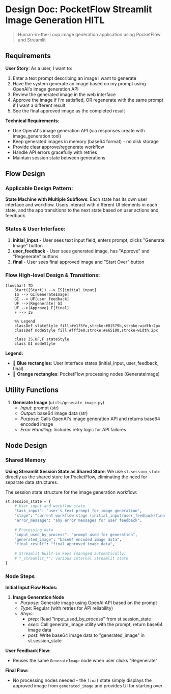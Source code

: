 # Design Doc: PocketFlow Streamlit Image Generation HITL

> Human-in-the-Loop image generation application using PocketFlow and Streamlit

## Requirements

**User Story**: As a user, I want to:
1. Enter a text prompt describing an image I want to generate
2. Have the system generate an image based on my prompt using OpenAI's image generation API
3. Review the generated image in the web interface
4. Approve the image if I'm satisfied, OR regenerate with the same prompt if I want a different result
5. See the final approved image as the completed result

**Technical Requirements**:
- Use OpenAI's image generation API (via responses.create with image_generation tool)
- Keep generated images in memory (base64 format) - no disk storage
- Provide clear approve/regenerate workflow
- Handle API errors gracefully with retries
- Maintain session state between generations

## Flow Design

### Applicable Design Pattern:

**State Machine with Multiple Subflows**: Each state has its own user interface and workflow. Users interact with different UI elements in each state, and the app transitions to the next state based on user actions and feedback.

### States & User Interface:

1. **initial_input** - User sees text input field, enters prompt, clicks "Generate Image" button
2. **user_feedback** - User sees generated image, has "Approve" and "Regenerate" buttons 
3. **final** - User sees final approved image and "Start Over" button

### Flow High-level Design & Transitions:

```mermaid
flowchart TD
    Start([Start]) --> IS[initial_input]
    IS --> GI[GenerateImage]
    GI --> UF[user_feedback]
    UF -->|Regenerate| GI
    UF -->|Approve| F[final]
    F --> IS
    
    %% Legend
    classDef stateStyle fill:#e1f5fe,stroke:#01579b,stroke-width:2px
    classDef nodeStyle fill:#fff3e0,stroke:#e65100,stroke-width:2px
    
    class IS,UF,F stateStyle
    class GI nodeStyle
```

**Legend:**
- 🔷 **Blue rectangles**: User interface states (initial_input, user_feedback, final)
- 🔶 **Orange rectangles**: PocketFlow processing nodes (GenerateImage)

## Utility Functions

1. **Generate Image** (`utils/generate_image.py`)
   - *Input*: prompt (str)
   - *Output*: base64 image data (str)
   - *Purpose*: Calls OpenAI's image generation API and returns base64 encoded image
   - *Error Handling*: Includes retry logic for API failures

## Node Design

### Shared Memory

**Using Streamlit Session State as Shared Store**: We use `st.session_state` directly as the shared store for PocketFlow, eliminating the need for separate data structures.

The session state structure for the image generation workflow:

```python
st.session_state = {
    # User input and workflow state
    "task_input": "user's text prompt for image generation",
    "stage": "current workflow stage (initial_input/user_feedback/final)",
    "error_message": "any error messages for user feedback",
    
    # Processing data
    "input_used_by_process": "prompt used for generation",
    "generated_image": "base64 encoded image data",
    "final_result": "final approved image data",
    
    # Streamlit built-in keys (managed automatically)
    # "_streamlit_*": various internal streamlit state
}
```

### Node Steps

**Initial Input Flow Nodes:**

1. **Image Generation Node**
   - *Purpose*: Generate image using OpenAI API based on the prompt
   - *Type*: Regular (with retries for API reliability)
   - *Steps*:
     - *prep*: Read "input_used_by_process" from st.session_state
     - *exec*: Call generate_image utility with the prompt, return base64 image data
     - *post*: Write base64 image data to "generated_image" in st.session_state

**User Feedback Flow:**
- Reuses the same `GenerateImage` node when user clicks "Regenerate"

**Final Flow:**
- No processing nodes needed - the `final` state simply displays the approved image from `generated_image` and provides UI for starting over
